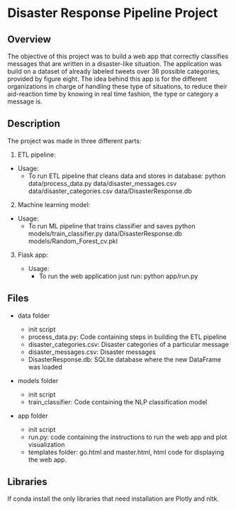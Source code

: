 # Disaster Response Pipeline Project

## Overview
The objective of this project was to build a web app that correctly classifies messages that are written in a disaster-like situation. The application was build on a dataset of already labeled tweets over 36 possible categories, provided by figure eight. The idea behind this app is for the different organizations in charge of handling these type of situations, to reduce their aid-reaction time by knowing in real time fashion, the type or category a message is.

## Description
The project was made in three different parts:

1. ETL pipeline:

  * Usage:
    - To run ETL pipeline that cleans data and stores in database:
      python data/process_data.py data/disaster_messages.csv data/disaster_categories.csv data/DisasterResponse.db

2. Machine learning model:

  * Usage:
    - To run ML pipeline that trains classifier and saves
      python models/train_classifier.py data/DisasterResponse.db models/Random_Forest_cv.pkl

3. Flask app:

    * Usage:
      - To run the web application just run: python app/run.py

## Files

* data folder
  - init script
  - process_data.py: Code containing steps in building the ETL pipeline
  - disaster_categories.csv: Disaster categories of a particular message
  - disaster_messages.csv: Disaster messages
  - DisasterResponse.db: SQLite database where the new DataFrame was loaded

* models folder
  - init script
  - train_classifier: Code containing the NLP classification model

* app folder
  - init script
  - run.py: code containing the instructions to run the web app and plot visualization
  - templates folder: go.html and master.html, html code for displaying the web app.

## Libraries
If conda install the only libraries that need installation are Plotly and nltk.
